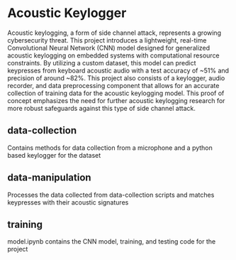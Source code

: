 # Acoustic Keylogger
Acoustic keylogging, a form of side channel attack, represents a growing cybersecurity threat. This project introduces a lightweight, real-time Convolutional Neural Network (CNN) model designed for generalized acoustic keylogging on embedded systems with computational resource constraints. By utilizing a custom dataset, this model can predict keypresses from keyboard acoustic audio with a test accuracy of ~51% and precision of around ~82%. This project also consists of a keylogger, audio recorder, and data preprocessing component that allows for an accurate collection of training data for the acoustic keylogging model. This proof of concept emphasizes the need for further acoustic keylogging research for more robust safeguards against this type of side channel attack.

## data-collection
Contains methods for data collection from a microphone and a python based keylogger for the dataset

## data-manipulation
Processes the data collected from data-collection scripts and matches keypresses with their acoustic signatures

## training
model.ipynb contains the CNN model, training, and testing code for the project
